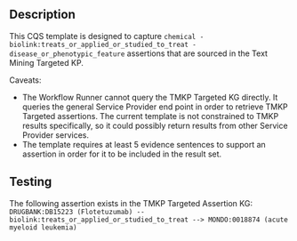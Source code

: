 ## Description

This CQS template is designed to capture `chemical - biolink:treats_or_applied_or_studied_to_treat - disease_or_phenotypic_feature` assertions that are sourced in the Text Mining Targeted KP.

Caveats:
* The Workflow Runner cannot query the TMKP Targeted KG directly. It queries the general Service Provider end point in order to retrieve TMKP Targeted assertions. The current template is not constrained to TMKP results specifically, so it could possibly return results from other Service Provider services.
* The template requires at least 5 evidence sentences to support an assertion in order for it to be included in the result set.


## Testing

The following assertion exists in the TMKP Targeted Assertion KG:
`DRUGBANK:DB15223 (Flotetuzumab) -- biolink:treats_or_applied_or_studied_to_treat --> MONDO:0018874 (acute myeloid leukemia)`